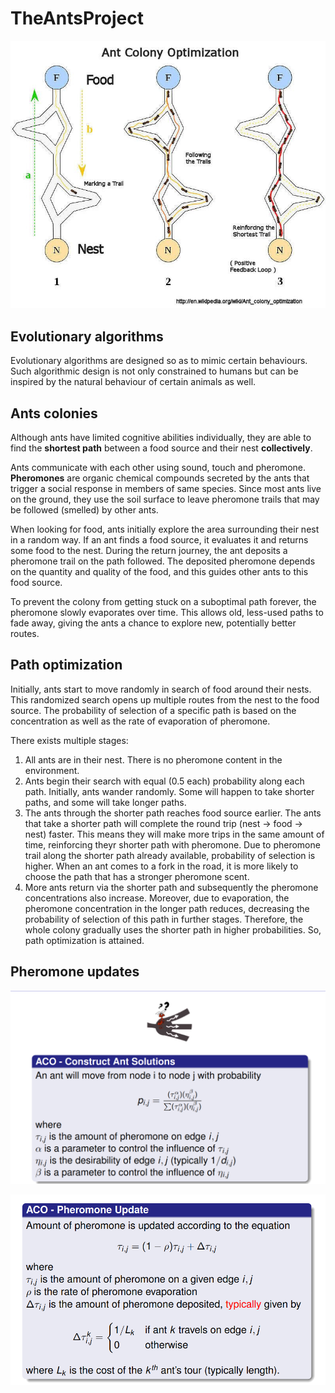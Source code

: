 # TheAntsProject

![here](./ants.jpeg)

## Evolutionary algorithms

Evolutionary algorithms are designed so as to mimic certain behaviours. Such algorithmic design is not only constrained to humans but can be inspired by the natural behaviour of certain animals as well.

## Ants colonies

Although ants have limited cognitive abilities individually, they are able to find the **shortest path** between a food source and their nest **collectively**.

Ants communicate with each other using sound, touch and pheromone. **Pheromones** are organic chemical compounds secreted by the ants that trigger a social response in members of same species. Since most ants live on the ground, they use the soil surface to leave pheromone trails that may be followed (smelled) by other ants.

When looking for food, ants initially explore the area surrounding their nest in a random way. If an ant finds a food source, it evaluates it and returns some food to the nest. During the return journey, the ant deposits a pheromone trail on the path followed. The deposited pheromone depends on the quantity and quality of the food, and this guides other ants to this food source.

To prevent the colony from getting stuck on a suboptimal path forever, the pheromone slowly evaporates over time. This allows old, less-used paths to fade away, giving the ants a chance to explore new, potentially better routes.

## Path optimization

Initially, ants start to move randomly in search of food around their nests. This randomized search opens up multiple routes from the nest to the food source. The probability of selection of a specific path is based on the concentration as well as the rate of evaporation of pheromone.

There exists multiple stages:

1. All ants are in their nest. There is no pheromone content in the environment.
2. Ants begin their search with equal (0.5 each) probability along each path. Initially, ants wander randomly. Some will happen to take shorter paths, and some will take longer paths.
3. The ants through the shorter path reaches food source earlier. The ants that take a shorter path will complete the round trip (nest -> food -> nest) faster. This means they will make more trips in the same amount of time, reinforcing theyr shorter path with pheromone. Due to pheromone trail along the shorter path already available, probability of selection is higher. When an ant comes to a fork in the road, it is more likely to choose the path that has a stronger pheromone scent.
4. More ants return via the shorter path and subsequently the pheromone concentrations also increase. Moreover, due to evaporation, the pheromone concentration in the longer path reduces, decreasing the probability of selection of this path in further stages. Therefore, the whole colony gradually uses the shorter path in higher probabilities. So, path optimization is attained.

## Pheromone updates

![probs](./probs.png)

![here](./Pheromones.png)
